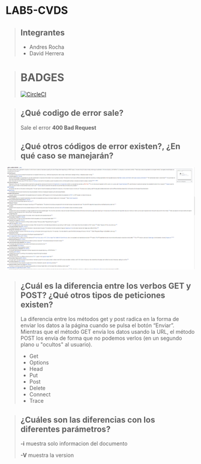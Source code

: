 # LAB5-CVDS

> ## Integrantes
> 
> - Andres Rocha
> - David Herrera 

> # BADGES
> [![CircleCI](https://circleci.com/gh/DavidAndresHerrera/LAB5-CVDS.svg?style=svg)](https://circleci.com/gh/DavidAndresHerrera/LAB5-CVDS)



> ## ¿Qué codigo de error sale?
>
> Sale el error **400 Bad Request**
>
> ## ¿Qué otros códigos de error existen?, ¿En qué caso se manejarán?

![](errores.PNG)

> ## ¿Cuál es la diferencia entre los verbos GET y POST? ¿Qué otros tipos de peticiones existen?
>
> La diferencia entre los métodos get y post radica en la forma de enviar los datos a la página cuando se pulsa el botón “Enviar”. Mientras que el método GET envía los datos usando la URL, el método POST los envía de forma que no podemos verlos (en un segundo plano u "ocultos" al usuario).
> - Get
> - Options
> - Head
> - Put
> - Post
> - Delete
> - Connect
> - Trace

> ## ¿Cuáles son las diferencias con los diferentes parámetros?
> 
> **-i** muestra solo informacion del documento
>
> **-V** muestra la version

 